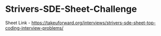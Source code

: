 # Strivers-SDE-Sheet-Challenge
Sheet Link - https://takeuforward.org/interviews/strivers-sde-sheet-top-coding-interview-problems/
